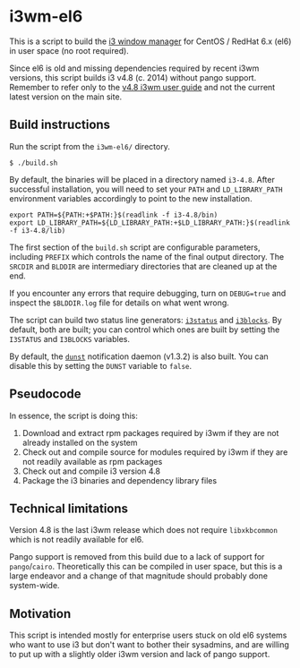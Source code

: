 # i3wm-el6

This is a script to build the [i3 window manager](https://i3wm.org) for CentOS / RedHat 6.x (el6) in user space (no root required).

Since el6 is old and missing dependencies required by recent i3wm versions, this script builds i3 v4.8 (c. 2014) without pango support. Remember to refer only to the [v4.8 i3wm user guide](https://i3wm.org/docs/4.8/userguide.html) and not the current latest version on the main site.

## Build instructions

Run the script from the `i3wm-el6/` directory.

    $ ./build.sh

By default, the binaries will be placed in a directory named `i3-4.8`. After successful installation, you will need to set your `PATH` and `LD_LIBRARY_PATH` environment variables accordingly to point to the new installation.

    export PATH=${PATH:+$PATH:}$(readlink -f i3-4.8/bin)
    export LD_LIBRARY_PATH=${LD_LIBRARY_PATH:+$LD_LIBRARY_PATH:}$(readlink -f i3-4.8/lib)

The first section of the `build.sh` script are configurable parameters, including `PREFIX` which controls the name of the final output directory. The `SRCDIR` and `BLDDIR` are intermediary directories that are cleaned up at the end.

If you encounter any errors that require debugging, turn on `DEBUG=true` and inspect the `$BLDDIR.log` file for details on what went wrong.

The script can build two status line generators: [`i3status`](https://github.com/i3/i3status) and [`i3blocks`](https://github.com/vivien/i3blocks). By default, both are built; you can control which ones are built by setting the `I3STATUS` and `I3BLOCKS` variables.

By default, the [`dunst`](https://github.com/dunst-project) notification daemon (v1.3.2) is also built. You can disable this by setting the `DUNST` variable to `false`.

## Pseudocode

In essence, the script is doing this:

1. Download and extract rpm packages required by i3wm if they are not already installed on the system
2. Check out and compile source for modules required by i3wm if they are not readily available as rpm packages
3. Check out and compile i3 version 4.8
4. Package the i3 binaries and dependency library files

## Technical limitations

Version 4.8 is the last i3wm release which does not require `libxkbcommon` which is not readily available for el6.

Pango support is removed from this build due to a lack of support for `pango`/`cairo`. Theoretically this can be compiled in user space, but this is a large endeavor and a change of that magnitude should probably done system-wide.

## Motivation

This script is intended mostly for enterprise users stuck on old el6 systems who want to use i3 but don't want to bother their sysadmins, and are willing to put up with a slightly older i3wm version and lack of pango support.
